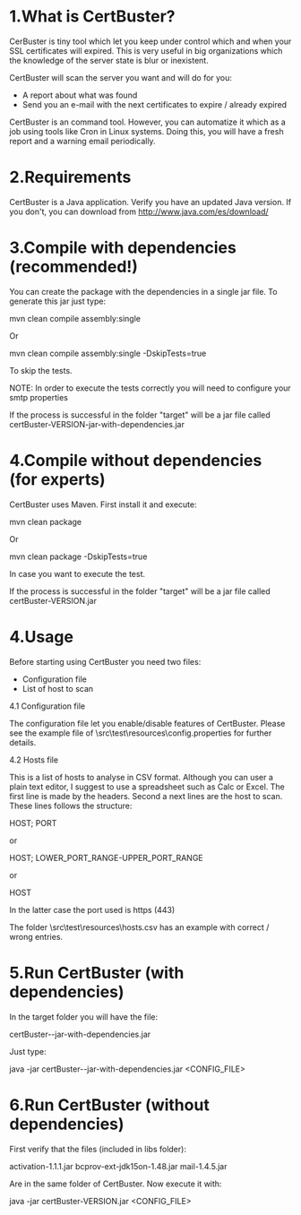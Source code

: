 
1.What is CertBuster?
=====================

CerBuster is tiny tool which let you keep under control which and when your SSL certificates will expired. This is very useful in big organizations which the knowledge of the server state is blur or inexistent.

CertBuster will scan the server you want and will do for you:

* A report about what was found
* Send you an e-mail with the next certificates to expire / already expired

CertBuster is an command tool. However, you can automatize it which as a job using tools like Cron in Linux systems.
Doing this, you will have a fresh report and a warning email periodically.

2.Requirements
===============

CertBuster is a Java application. Verify you have an updated Java version. If you don't, you can download from http://www.java.com/es/download/

3.Compile with dependencies (recommended!)
==========================================

You can create the package with the dependencies in a single jar file. To generate this jar just type:

mvn clean compile assembly:single

Or

mvn clean compile assembly:single -DskipTests=true

To skip the tests.

NOTE: In order to execute the tests correctly you will need to configure your smtp properties

If the process is successful in the folder "target" will be a jar file called certBuster-VERSION-jar-with-dependencies.jar

4.Compile without dependencies (for experts)
============================================

CertBuster uses Maven. First install it and execute:

mvn clean package


Or

mvn clean package -DskipTests=true

In case you want to execute the test.

If the process is successful in the folder "target" will be a jar file called certBuster-VERSION.jar

4.Usage
=======

Before starting using CertBuster you need two files:

* Configuration file
* List of host to scan

4.1 Configuration file

The configuration file let you enable/disable features of CertBuster. Please see the example file of \src\test\resources\config.properties for further details.

4.2 Hosts file

This is a list of hosts to analyse in CSV format. Although you can user a plain text editor, I suggest to use a
spreadsheet such as Calc or Excel.
The first line is made by the headers. Second a next lines are the host to scan. These lines follows the structure:

HOST; PORT

or

HOST; LOWER_PORT_RANGE-UPPER_PORT_RANGE

or

HOST

In the latter case the port used is https (443)

The folder \src\test\resources\hosts.csv has an example with correct / wrong entries.

5.Run CertBuster (with dependencies)
====================================

In the target folder you will have the file:

certBuster-<VERSION>-jar-with-dependencies.jar

Just type:

java -jar certBuster-<VERSION>-jar-with-dependencies.jar <CONFIG_FILE>

6.Run CertBuster (without dependencies)
========================================

First verify that the files (included in libs folder):

activation-1.1.1.jar
bcprov-ext-jdk15on-1.48.jar
mail-1.4.5.jar

Are in the same folder of CertBuster. Now execute it with:

java -jar certBuster-VERSION.jar <CONFIG_FILE>
